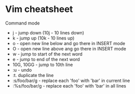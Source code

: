 Vim cheatsheet
=======

Command mode
- j - jump down (10j - 10 lines down)
- k - jump up (10k - 10 lines up)
- o - open new line below and go there in INSERT mode
- O - open new line above ang go there in INSERT mode
- w - jump to start of the next word
- e - jump to end of the next word
- 10G, 10GG - jump to 10th line
- :u - undo
- :t. duplicate the line
- :s/foo/bar/g - replace each 'foo' with 'bar' in current line
- :%s/foo/bar/g - replace each 'foo' with 'bar' in all lines
